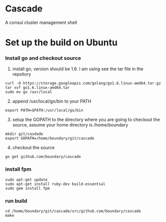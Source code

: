 Cascade
=======

A consul cluster management shell

Set up the build on Ubuntu
============

### Install go and checkout source
1. install go, version should be 1.6. I am using see the tar file in the repsitory
```
curl -O https://storage.googleapis.com/golang/go1.6.linux-amd64.tar.gz
tar xvf go1.6.linux-amd64.tar 
sudo mv go /usr/local
```
2. append /usr/local/go/bin to your PATH
```
export PATH=$PATH:/usr/local/go/bin
```
3. setup the GOPATH to the directory where you are going to checkout the source, assume your home directory is /home/boundary
```
mkdir git/casdade
export GOPATH=/home/boundary/git/cascade
```
4. checkout the source 
```
go get github.com/boundary/cascade
```
### install fpm
```
sudo apt-get update
sudo apt-get install ruby-dev build-essential
sudo gem install fpm
```

### run build
```
cd /home/boundary/git/cascade/src/github.com/boundary/cascade
make
```
